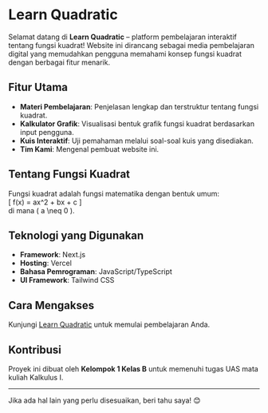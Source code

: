 # Learn Quadratic

Selamat datang di **Learn Quadratic** – platform pembelajaran interaktif tentang fungsi kuadrat! Website ini dirancang sebagai media pembelajaran digital yang memudahkan pengguna memahami konsep fungsi kuadrat dengan berbagai fitur menarik.

## Fitur Utama

- **Materi Pembelajaran**: Penjelasan lengkap dan terstruktur tentang fungsi kuadrat.
- **Kalkulator Grafik**: Visualisasi bentuk grafik fungsi kuadrat berdasarkan input pengguna.
- **Kuis Interaktif**: Uji pemahaman melalui soal-soal kuis yang disediakan.
- **Tim Kami**: Mengenal pembuat website ini.

## Tentang Fungsi Kuadrat
Fungsi kuadrat adalah fungsi matematika dengan bentuk umum:  
\[ f(x) = ax^2 + bx + c \]  
di mana \( a \neq 0 \).

## Teknologi yang Digunakan

- **Framework**: Next.js
- **Hosting**: Vercel
- **Bahasa Pemrograman**: JavaScript/TypeScript
- **UI Framework**: Tailwind CSS

## Cara Mengakses
Kunjungi [Learn Quadratic](https://learn-quadratic.vercel.app) untuk memulai pembelajaran Anda.

## Kontribusi
Proyek ini dibuat oleh **Kelompok 1 Kelas B** untuk memenuhi tugas UAS mata kuliah Kalkulus I.

---

Jika ada hal lain yang perlu disesuaikan, beri tahu saya! 😊

